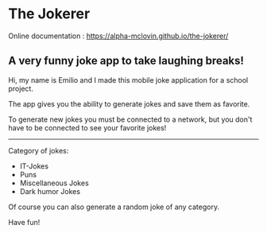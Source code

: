 # The Jokerer
Online documentation : https://alpha-mclovin.github.io/the-jokerer/

## A very funny joke app to take laughing breaks!

Hi, my name is Emilio and I made this mobile joke application for a school project.

The app gives you the ability to generate jokes and save them as favorite.

To generate new jokes you must be connected to a network, but you don't have to be connected to see your favorite jokes!

-------------

Category of jokes:
* IT-Jokes
* Puns
* Miscellaneous Jokes
* Dark humor Jokes
  
Of course you can also generate a random joke of any category.

Have fun!

